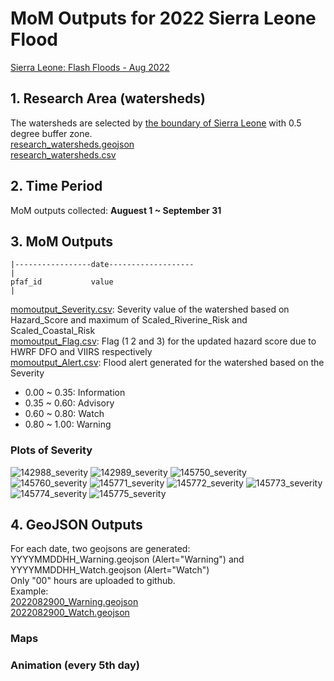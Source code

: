 # MoM Outputs for 2022 Sierra Leone Flood
[Sierra Leone: Flash Floods - Aug 2022](https://reliefweb.int/disaster/ff-2022-000309-sle)  
## 1. Research Area (watersheds) 
The watersheds are selected by [the boundary of Sierra Leone](Sierra_Leone_boundary.geojson) with 0.5 degree buffer zone.  
[research_watersheds.geojson](research_watersheds.geojson)  
[research_watersheds.csv](research_watersheds.csv)
## 2. Time Period 
MoM outputs collected: **Auguest 1 ~ September 31**
## 3. MoM Outputs

```
|-----------------date-------------------
|
pfaf_id           value
|
```
[momoutput_Severity.csv](momoutput_Severity.csv): Severity value of the watershed based on Hazard_Score and maximum of Scaled_Riverine_Risk and Scaled_Coastal_Risk    
[momoutput_Flag.csv](momoutput_Flag.csv): Flag (1 2 and 3) for the updated hazard score due to HWRF DFO and VIIRS respectively   
[momoutput_Alert.csv](momoutput_Alert.csv): Flood alert generated for the watershed based on the Severity 
* 0.00 ~ 0.35: Information
* 0.35 ~ 0.60: Advisory
* 0.60 ~ 0.80: Watch
* 0.80 ~ 1.00: Warning 
### Plots of Severity
![142988_severity](https://user-images.githubusercontent.com/6643873/224601956-a2dbe042-7d7b-4f6f-bf20-e3e1c94c8269.png)
![142989_severity](https://user-images.githubusercontent.com/6643873/224601959-0a74b96a-0612-4a0a-97e7-1d31ede84e24.png)
![145750_severity](https://user-images.githubusercontent.com/6643873/224601960-36b9207e-df2d-4337-803a-080441f6b473.png)
![145760_severity](https://user-images.githubusercontent.com/6643873/224601961-62ff5447-9848-4f3f-bf5e-97d1c2e27c98.png)
![145771_severity](https://user-images.githubusercontent.com/6643873/224601963-1fa2b0ca-b7e2-40b2-9c21-3cff45dcfe3f.png)
![145772_severity](https://user-images.githubusercontent.com/6643873/224601965-c5c1056b-d500-42b7-b460-f4a46be003b4.png)
![145773_severity](https://user-images.githubusercontent.com/6643873/224601967-57ca6180-45ea-4f2a-8ce8-ec56491fae5a.png)
![145774_severity](https://user-images.githubusercontent.com/6643873/224601972-e01894d3-c604-44df-b5c8-71267f9e5efc.png)
![145775_severity](https://user-images.githubusercontent.com/6643873/224601973-8c5c63d9-05df-45b1-95f5-3f0a9708bb67.png)
## 4. GeoJSON Outputs
For each date, two geojsons are generated: YYYYMMDDHH_Warning.geojson (Alert="Warning") and YYYYMMDDHH_Watch.geojson (Alert="Watch")  
Only "00" hours are uploaded to github.  
Example:  
[2022082900_Warning.geojson](geojson/2022082900_Warning.geojson)  
[2022082900_Watch.geojson](geojson/2022082900_Watch.geojson) 
### Maps
### Animation (every 5th day)
